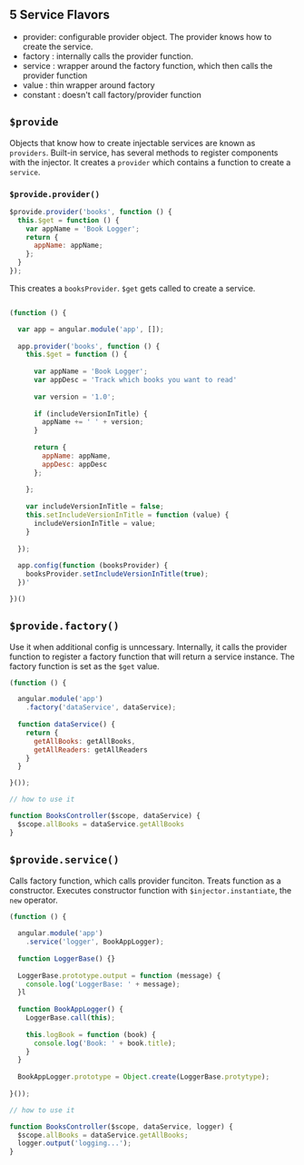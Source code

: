 ## 5 Service Flavors

  * provider: configurable provider object. The provider knows how to create the service.
  * factory : internally calls the provider function.
  * service : wrapper around the factory function, which then calls the provider function
  * value : thin wrapper around factory
  * constant : doesn't call factory/provider function
  

## ```$provide```

Objects that know how to create injectable services are known as ```providers```.
Built-in service, has several methods to register components with the injector. 
It creates a ```provider``` which contains a function to create a ```service```.



### ```$provide.provider()```

```JavaScript
$provide.provider('books', function () {
  this.$get = function () {
    var appName = 'Book Logger';
    return {
      appName: appName;
    };
  }
});
```

This creates a ```booksProvider```. ```$get``` gets called to create a service.


```JavaScript

(function () {

  var app = angular.module('app', []);
  
  app.provider('books', function () {
    this.$get = function () {
      
      var appName = 'Book Logger';
      var appDesc = 'Track which books you want to read'
      
      var version = '1.0';
      
      if (includeVersionInTitle) {
        appName += ' ' + version;
      }
      
      return {
        appName: appName,
        appDesc: appDesc
      };
      
    };
    
    var includeVersionInTitle = false;
    this.setIncludeVersionInTitle = function (value) {
      includeVersionInTitle = value;
    }
    
  });
  
  app.config(function (booksProvider) {
    booksProvider.setIncludeVersionInTitle(true);
  })'

})()

```

## ```$provide.factory()```

Use it when additional config is unncessary. Internally, it calls the provider
function to register a factory function that will return a service instance. The factory
function is set as the ```$get``` value.
```JavaScript
(function () {

  angular.module('app')
    .factory('dataService', dataService);
    
  function dataService() {
    return {
      getAllBooks: getAllBooks,
      getAllReaders: getAllReaders
    }
  }

}());

// how to use it

function BooksController($scope, dataService) {
  $scope.allBooks = dataService.getAllBooks
}
```

## ```$provide.service()```
Calls factory function, which calls provider funciton. Treats function as a constructor.
Executes constructor function with ```$injector.instantiate```, the ```new``` operator.
```JavaScript
(function () {
  
  angular.module('app')
    .service('logger', BookAppLogger);
  
  function LoggerBase() {}
  
  LoggerBase.prototype.output = function (message) {
    console.log('LoggerBase: ' + message);
  }l
  
  function BookAppLogger() {
    LoggerBase.call(this);
    
    this.logBook = function (book) {
      console.log('Book: ' + book.title);
    }
  }
  
  BookAppLogger.prototype = Object.create(LoggerBase.protytype);
  
}());

// how to use it

function BooksController($scope, dataService, logger) {
  $scope.allBooks = dataService.getAllBooks;
  logger.output('logging...');
}

```


  
